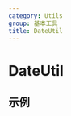```yaml
---
category: Utils
group: 基本工具
title: DateUtil
---
```


# DateUtil

## 示例

<code src="./demos/demo1.jsx"></code>
